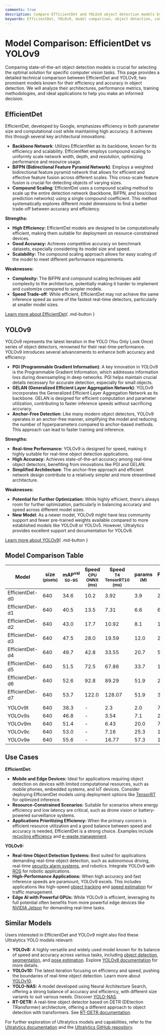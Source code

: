 ```yaml
---
comments: true
description: Compare EfficientDet and YOLOv9 object detection models by Ultralytics. Review architecture, performance, and use cases to choose the best solution.
keywords: EfficientDet, YOLOv9, model comparison, object detection, computer vision, AI, Ultralytics, efficiency, performance, real-time detection
---
```


# Model Comparison: EfficientDet vs YOLOv9

Comparing state-of-the-art object detection models is crucial for selecting the optimal solution for specific computer vision tasks. This page provides a detailed technical comparison between EfficientDet and YOLOv9, two prominent models known for their efficiency and accuracy in object detection. We will analyze their architectures, performance metrics, training methodologies, and ideal applications to help you make an informed decision.

<script async src="https://cdn.jsdelivr.net/npm/chart.js"></script>
<script defer src="../../javascript/benchmark.js"></script>

<canvas id="modelComparisonChart" width="1024" height="400" active-models='["EfficientDet", "YOLOv9"]'></canvas>

## EfficientDet

EfficientDet, developed by Google, emphasizes efficiency in both parameter size and computational cost while maintaining high accuracy. It achieves this through several key architectural innovations:

- **Backbone Network**: Utilizes EfficientNet as its backbone, known for its efficiency and scalability. EfficientNet employs compound scaling to uniformly scale network width, depth, and resolution, optimizing performance and resource usage.
- **BiFPN (Bidirectional Feature Pyramid Network)**: Employs a weighted bidirectional feature pyramid network that allows for efficient and effective feature fusion across different scales. This cross-scale feature fusion is crucial for detecting objects of varying sizes.
- **Compound Scaling**: EfficientDet uses a compound scaling method to scale up the entire detection network (backbone, BiFPN, and box/class prediction networks) using a single compound coefficient. This method systematically explores different model dimensions to find a better trade-off between accuracy and efficiency.

**Strengths:**

- **High Efficiency:** EfficientDet models are designed to be computationally efficient, making them suitable for deployment on resource-constrained devices.
- **Good Accuracy:** Achieves competitive accuracy on benchmark datasets, especially considering its model size and speed.
- **Scalability:** The compound scaling approach allows for easy scaling of the model to meet different performance requirements.

**Weaknesses:**

- **Complexity:** The BiFPN and compound scaling techniques add complexity to the architecture, potentially making it harder to implement and customize compared to simpler models.
- **Speed Trade-off**: While efficient, EfficientDet may not achieve the same inference speed as some of the fastest real-time detectors, particularly at smaller model sizes.

[Learn more about EfficientDet](https://research.google/blog/efficientdet-towards-scalable-and-efficient-object-detection/){ .md-button }

## YOLOv9

YOLOv9 represents the latest iteration in the YOLO (You Only Look Once) series of object detectors, renowned for their real-time performance. YOLOv9 introduces several advancements to enhance both accuracy and efficiency:

- **PGI (Programmable Gradient Information)**: A key innovation in YOLOv9 is the Programmable Gradient Information, which addresses information loss during downsampling in deep networks. PGI helps maintain crucial details necessary for accurate detection, especially for small objects.
- **GELAN (Generalized Efficient Layer Aggregation Network)**: YOLOv9 incorporates the Generalized Efficient Layer Aggregation Network as its backbone. GELAN is designed for efficient computation and parameter utilization, contributing to faster inference speeds without sacrificing accuracy.
- **Anchor-Free Detection**: Like many modern object detectors, YOLOv9 operates in an anchor-free manner, simplifying the model and reducing the number of hyperparameters compared to anchor-based methods. This approach can lead to faster training and inference.

**Strengths:**

- **Real-time Performance:** YOLOv9 is designed for speed, making it highly suitable for real-time object detection applications.
- **High Accuracy:** Achieves state-of-the-art accuracy among real-time object detectors, benefiting from innovations like PGI and GELAN.
- **Simplified Architecture**: The anchor-free approach and efficient network design contribute to a relatively simpler and more streamlined architecture.

**Weaknesses:**

- **Potential for Further Optimization:** While highly efficient, there's always room for further optimization, particularly in balancing accuracy and speed across different model sizes.
- **New Model**: As a newer model, YOLOv9 might have less community support and fewer pre-trained weights available compared to more established models like YOLOv8 or YOLOv5. However, Ultralytics provides excellent support and documentation for YOLOv9.

[Learn more about YOLOv9](https://docs.ultralytics.com/models/yolov9/){ .md-button }

## Model Comparison Table

| Model           | size<br><sup>(pixels) | mAP<sup>val<br>50-95 | Speed<br><sup>CPU ONNX<br>(ms) | Speed<br><sup>T4 TensorRT10<br>(ms) | params<br><sup>(M) | FLOPs<br><sup>(B) |
| --------------- | --------------------- | -------------------- | ------------------------------ | ----------------------------------- | ------------------ | ----------------- |
| EfficientDet-d0 | 640                   | 34.6                 | 10.2                           | 3.92                                | 3.9                | 2.54              |
| EfficientDet-d1 | 640                   | 40.5                 | 13.5                           | 7.31                                | 6.6                | 6.1               |
| EfficientDet-d2 | 640                   | 43.0                 | 17.7                           | 10.92                               | 8.1                | 11.0              |
| EfficientDet-d3 | 640                   | 47.5                 | 28.0                           | 19.59                               | 12.0               | 24.9              |
| EfficientDet-d4 | 640                   | 49.7                 | 42.8                           | 33.55                               | 20.7               | 55.2              |
| EfficientDet-d5 | 640                   | 51.5                 | 72.5                           | 67.86                               | 33.7               | 130.0             |
| EfficientDet-d6 | 640                   | 52.6                 | 92.8                           | 89.29                               | 51.9               | 226.0             |
| EfficientDet-d7 | 640                   | 53.7                 | 122.0                          | 128.07                              | 51.9               | 325.0             |
|                 |                       |                      |                                |                                     |                    |                   |
| YOLOv9t         | 640                   | 38.3                 | -                              | 2.3                                 | 2.0                | 7.7               |
| YOLOv9s         | 640                   | 46.8                 | -                              | 3.54                                | 7.1                | 26.4              |
| YOLOv9m         | 640                   | 51.4                 | -                              | 6.43                                | 20.0               | 76.3              |
| YOLOv9c         | 640                   | 53.0                 | -                              | 7.16                                | 25.3               | 102.1             |
| YOLOv9e         | 640                   | 55.6                 | -                              | 16.77                               | 57.3               | 189.0             |

## Use Cases

**EfficientDet:**

- **Mobile and Edge Devices:** Ideal for applications requiring object detection on devices with limited computational resources, such as mobile phones, embedded systems, and IoT devices. Consider deploying EfficientDet models using deployment options like [TensorRT](https://docs.ultralytics.com/integrations/tensorrt/) for optimized inference.
- **Resource-Constrained Scenarios:** Suitable for scenarios where energy efficiency and low latency are critical, such as drone vision or battery-powered surveillance systems.
- **Applications Prioritizing Efficiency:** When the primary concern is efficient resource utilization and a good balance between speed and accuracy is needed, EfficientDet is a strong choice. Examples include [recycling efficiency](https://www.ultralytics.com/blog/recycling-efficiency-the-power-of-vision-ai-in-automated-sorting) and [e-waste management](https://www.ultralytics.com/blog/simplifying-e-waste-management-with-ai-innovations).

**YOLOv9:**

- **Real-time Object Detection Systems:** Best suited for applications demanding real-time object detection, such as autonomous driving, real-time [security alarm systems](https://www.ultralytics.com/blog/security-alarm-system-projects-with-ultralytics-yolov8), and robotics. Integrate YOLOv9 with [ROS](https://docs.ultralytics.com/guides/ros-quickstart/) for robotic applications.
- **High-Performance Applications:** When high accuracy and fast inference speeds are paramount, YOLOv9 excels. This includes applications like high-speed [object tracking](https://www.ultralytics.com/glossary/object-tracking) and [speed estimation](https://docs.ultralytics.com/guides/speed-estimation/) for traffic management.
- **Edge AI with Powerful GPUs:** While YOLOv9 is efficient, leveraging its full potential often benefits from more powerful edge devices like [NVIDIA Jetson](https://docs.ultralytics.com/guides/nvidia-jetson/) for demanding real-time tasks.

## Similar Models

Users interested in EfficientDet and YOLOv9 might also find these Ultralytics YOLO models relevant:

- **YOLOv8:** A highly versatile and widely used model known for its balance of speed and accuracy across various tasks, including [object detection](https://docs.ultralytics.com/tasks/detect/), [segmentation](https://docs.ultralytics.com/tasks/segment/), and [pose estimation](https://docs.ultralytics.com/tasks/pose/). Explore [YOLOv8 documentation](https://docs.ultralytics.com/models/yolov8/) for more details.
- **YOLOv10:** The latest iteration focusing on efficiency and speed, pushing the boundaries of real-time object detection. Learn more about [YOLOv10](https://docs.ultralytics.com/models/yolov10/).
- **YOLO-NAS:** A model developed using Neural Architecture Search, offering a strong balance of accuracy and efficiency, with different size variants to suit various needs. Discover [YOLO-NAS](https://docs.ultralytics.com/models/yolo-nas/).
- **RT-DETR:** A real-time object detector based on DETR (DEtection TRansformer) architecture, offering a different approach to object detection with transformers. See [RT-DETR documentation](https://docs.ultralytics.com/models/rtdetr/).

For further exploration of Ultralytics models and capabilities, refer to the [Ultralytics documentation](https://docs.ultralytics.com/guides/) and the [Ultralytics GitHub repository](https://github.com/ultralytics/ultralytics).
